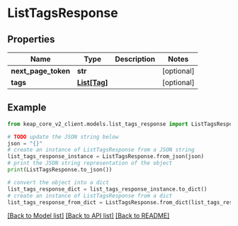 # ListTagsResponse


## Properties

Name | Type | Description | Notes
------------ | ------------- | ------------- | -------------
**next_page_token** | **str** |  | [optional] 
**tags** | [**List[Tag]**](Tag.md) |  | [optional] 

## Example

```python
from keap_core_v2_client.models.list_tags_response import ListTagsResponse

# TODO update the JSON string below
json = "{}"
# create an instance of ListTagsResponse from a JSON string
list_tags_response_instance = ListTagsResponse.from_json(json)
# print the JSON string representation of the object
print(ListTagsResponse.to_json())

# convert the object into a dict
list_tags_response_dict = list_tags_response_instance.to_dict()
# create an instance of ListTagsResponse from a dict
list_tags_response_from_dict = ListTagsResponse.from_dict(list_tags_response_dict)
```
[[Back to Model list]](../README.md#documentation-for-models) [[Back to API list]](../README.md#documentation-for-api-endpoints) [[Back to README]](../README.md)


